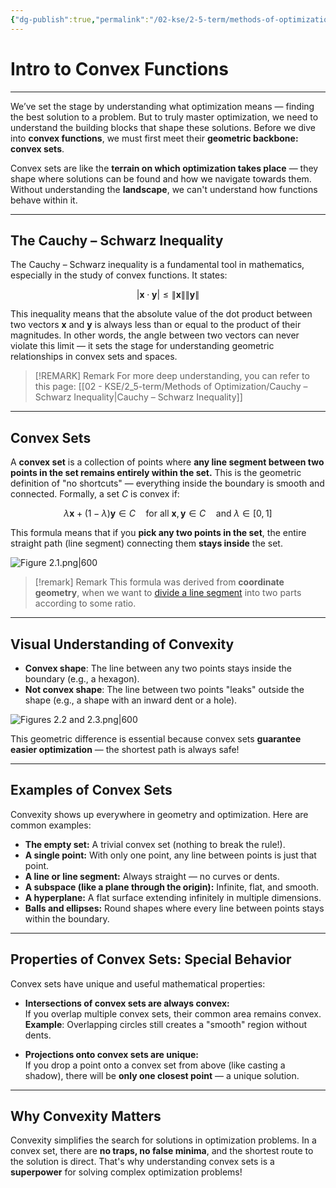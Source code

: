 ```yaml
---
{"dg-publish":true,"permalink":"/02-kse/2-5-term/methods-of-optimization/02-convex-sets/","tags":["kse","math/calculus"],"created":"2025-02-17T12:59:01.746+02:00","updated":"2025-02-17T14:45:36.115+02:00"}
---
```



# Intro to Convex Functions

---

We’ve set the stage by understanding what optimization means — finding the best solution to a problem. But to truly master optimization, we need to understand the building blocks that shape these solutions. Before we dive into **convex functions**, we must first meet their **geometric backbone: convex sets**.

Convex sets are like the **terrain on which optimization takes place** — they shape where solutions can be found and how we navigate towards them. Without understanding the **landscape**, we can't understand how functions behave within it.

---

## The Cauchy – Schwarz Inequality

The Cauchy – Schwarz inequality is a fundamental tool in mathematics, especially in the study of convex functions. It states:

$$
| \mathbf{x} \cdot \mathbf{y} | \leq \|\mathbf{x}\| \|\mathbf{y}\|
$$

This inequality means that the absolute value of the dot product between two vectors $\mathbf{x}$ and $\mathbf{y}$ is always less than or equal to the product of their magnitudes. In other words, the angle between two vectors can never violate this limit — it sets the stage for understanding geometric relationships in convex sets and spaces.

> [!REMARK] Remark
> For more deep understanding, you can refer to this page: [[02 - KSE/2_5-term/Methods of Optimization/Cauchy – Schwarz Inequality\|Cauchy – Schwarz Inequality]]

---

## Convex Sets

A **convex set** is a collection of points where **any line segment between two points in the set remains entirely within the set.** This is the geometric definition of "no shortcuts" — everything inside the boundary is smooth and connected. Formally, a set $C$ is convex if:

$$
\lambda \mathbf{x} + (1 - \lambda) \mathbf{y} \in C \quad \text{for all } \mathbf{x}, \mathbf{y} \in C \quad \text{and } \lambda \in [0,1]
$$

This formula means that if you **pick any two points in the set**, the entire straight path (line segment) connecting them **stays inside** the set.

![Figure 2.1.png|600](/img/user/assets/img/Figure%202.1.png)

>[!remark] Remark
> This formula was derived from **coordinate geometry**, when we want to [divide a line segment](https://en.wikipedia.org/wiki/Section_formula) into two parts according to some ratio.

---

## Visual Understanding of Convexity

- <strong><span style="color: var(--color-green);">Convex shape</span></strong>: The line between any two points stays inside the boundary (e.g., a hexagon).
- <strong><span style="color: var(--color-red);">Not convex shape</span></strong>: The line between two points "leaks" outside the shape (e.g., a shape with an inward dent or a hole).

![Figures 2.2 and 2.3.png|600](/img/user/assets/img/Figures%202.2%20and%202.3.png)

This geometric difference is essential because convex sets **guarantee easier optimization** — the shortest path is always safe!

---

## Examples of Convex Sets

Convexity shows up everywhere in geometry and optimization. Here are common examples:

- **The empty set:** A trivial convex set (nothing to break the rule!).
- **A single point:** With only one point, any line between points is just that point.
- **A line or line segment:** Always straight — no curves or dents.
- **A subspace (like a plane through the origin):** Infinite, flat, and smooth.
- **A hyperplane:** A flat surface extending infinitely in multiple dimensions.
- **Balls and ellipses:** Round shapes where every line between points stays within the boundary.

---

## Properties of Convex Sets: Special Behavior

Convex sets have unique and useful mathematical properties:

- **Intersections of convex sets are always convex:**  
  If you overlap multiple convex sets, their common area remains convex.  
  <strong><span style="color: var(--color-green);">Example</span></strong>: Overlapping circles still creates a "smooth" region without dents.

- **Projections onto convex sets are unique:**  
  If you drop a point onto a convex set from above (like casting a shadow), there will be **only one closest point** — a unique solution.

---

## Why Convexity Matters

Convexity simplifies the search for solutions in optimization problems. In a convex set, there are **no traps, no false minima**, and the shortest route to the solution is direct. That's why understanding convex sets is a **superpower** for solving complex optimization problems!
